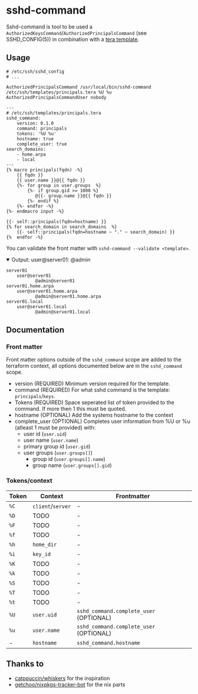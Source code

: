 # sshd-command

Sshd-command is tool to be used a `AuthorizedKeysCommand`/`AuthorizedPrincipalsCommand` (see SSHD_CONFIG(5))
in combination with a [tera template](https://keats.github.io/tera/).


## Usage
```
# /etc/ssh/sshd_config
# ...

AuthorizedPrincipalsCommand /usr/local/bin/sshd-command /etc/ssh/templates/principals.tera %U %u
AuthorizedPrincipalsCommandUser nobody
````
```tera
---
# /etc/ssh/templates/principals.tera
sshd_command:
    version: 0.1.0
    command: principals
    tokens: '%U %u'
    hostname: true
    complete_user: true
search_domains:
    - home.arpa
    - local
---
{% macro principals(fqdn) -%}
    {{ fqdn }}
    {{ user.name }}@{{ fqdn }}
    {%- for group in user.groups  %}
        {%- if group.gid >= 1000 %}
           @{{- group.name }}@{{ fqdn }}
        {%- endif %}
    {%- endfor -%}
{%- endmacro input -%}

{{- self::principals(fqdn=hostname) }}
{% for search_domain in search_domains  %}
    {{- self::principals(fqdn=hostname ~ "." ~ search_domain) }}
{%  endfor -%}
```

You can validate the front matter with `sshd-command --validate <template>`.

<details open>
<summary>Output: user@server01: @admin</summary>
    
```
server01
    user@server01
           @admin@server01
server01.home.arpa
    user@server01.home.arpa
           @admin@server01.home.arpa
server01.local
    user@server01.local
           @admin@server01.local
```
</details>


## Documentation

### Front matter

Front matter options outside of the `sshd_command` scope are added to the terraform context,
all options documented below are in the `sshd_command` scope.

- version (REQUIRED)
  Minimum version required for the template.
- command (REQUIRED)
  For what sshd command is the template: `principals`/`keys`.
- Tokens (REQUIRED)
  Space seperated list of token provided to the command.
  If more then 1 this must be quoted.
- hostname (OPTIONAL)
  Add the systems hostname to the context
- complete_user (OPTIONAL)
  Completes user information from %U or %u (atleast 1 must be provided) with:
  - user id (`user.uid`)
  - user name (`user.name`)
  - primary group id (`user.gid`)
  - user groups (`user.groups[]`)
    - group id (`user.groups[].name`)
    - group name (`user.groups[].gid`)


### Tokens/context

| Token | Context           | Frontmatter                             |
| ----- | ----------------- | --------------------------------------- |
| `%C`  | `client`/`server` | -                                       |
| `%D`  | TODO              | -                                       |
| `%F`  | TODO              | -                                       |
| `%f`  | TODO              | -                                       |
| `%h`  | `home_dir`        | -                                       |
| `%i`  | `key_id`          | -                                       |
| `%K`  | TODO              | -                                       |
| `%k`  | TODO              | -                                       |
| `%S`  | TODO              | -                                       |
| `%T`  | TODO              | -                                       |
| `%t`  | TODO              | -                                       |
| `%U`  | `user.uid`        | `sshd_command.complete_user` (OPTIONAL) |
| `%u`  | `user.name`       | `sshd_command.complete_user` (OPTIONAL) |
| -     | `hostname`        | `sshd_command.hostname`                 |


## Thanks to
- [catppuccin/whiskers](https://github.com/catppuccin/whiskers) for the inspiration
- [getchoo/nixpkgs-tracker-bot](https://github.com/getchoo/nixpkgs-tracker-bot) for the nix parts
